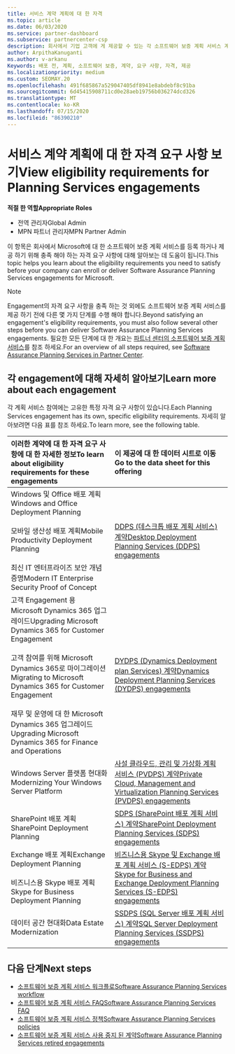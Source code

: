 ```yaml
---
title: 서비스 계약 계획에 대 한 자격
ms.topic: article
ms.date: 06/03/2020
ms.service: partner-dashboard
ms.subservice: partnercenter-csp
description: 회사에서 기업 고객에 게 제공할 수 있는 각 소프트웨어 보증 계획 서비스 계약에 대 한 자격 요구 사항에 대해 알아봅니다.
author: ArpithaKanuganti
ms.author: v-arkanu
Keywords: 배포 전, 계획, 소프트웨어 보증, 계약, 요구 사항, 자격, 제공
ms.localizationpriority: medium
ms.custom: SEOMAY.20
ms.openlocfilehash: 491f685867a529047405df8941e8abdebf8c91ba
ms.sourcegitcommit: 6d45415908711cd0e28aeb19756b036274dcd326
ms.translationtype: MT
ms.contentlocale: ko-KR
ms.lasthandoff: 07/15/2020
ms.locfileid: "86390210"
---
```

# <a name="view-eligibility-requirements-for-planning-services-engagements"></a><span data-ttu-id="40cad-104">서비스 계약 계획에 대 한 자격 요구 사항 보기</span><span class="sxs-lookup"><span data-stu-id="40cad-104">View eligibility requirements for Planning Services engagements</span></span>

<span data-ttu-id="40cad-105">**적절 한 역할**</span><span class="sxs-lookup"><span data-stu-id="40cad-105">**Appropriate Roles**</span></span>

- <span data-ttu-id="40cad-106">전역 관리자</span><span class="sxs-lookup"><span data-stu-id="40cad-106">Global Admin</span></span>
- <span data-ttu-id="40cad-107">MPN 파트너 관리자</span><span class="sxs-lookup"><span data-stu-id="40cad-107">MPN Partner Admin</span></span>

<span data-ttu-id="40cad-108">이 항목은 회사에서 Microsoft에 대 한 소프트웨어 보증 계획 서비스를 등록 하거나 제공 하기 위해 충족 해야 하는 자격 요구 사항에 대해 알아보는 데 도움이 됩니다.</span><span class="sxs-lookup"><span data-stu-id="40cad-108">This topic helps you learn about the eligibility requirements you need to satisfy before your company can enroll or deliver Software Assurance Planning Services engagements for Microsoft.</span></span>

>[!NOTE]
> <span data-ttu-id="40cad-109">Engagement의 자격 요구 사항을 충족 하는 것 외에도 소프트웨어 보증 계획 서비스를 제공 하기 전에 다른 몇 가지 단계를 수행 해야 합니다.</span><span class="sxs-lookup"><span data-stu-id="40cad-109">Beyond satisfying an engagement's eligibility requirements, you must also follow several other steps before you can deliver Software Assurance Planning Services engagements.</span></span> <span data-ttu-id="40cad-110">필요한 모든 단계에 대 한 개요는 [파트너 센터의 소프트웨어 보증 계획 서비스](software-assurance-dps.md)를 참조 하세요.</span><span class="sxs-lookup"><span data-stu-id="40cad-110">For an overview of all steps required, see [Software Assurance Planning Services in Partner Center](software-assurance-dps.md).</span></span>

## <a name="learn-more-about-each-engagement"></a><span data-ttu-id="40cad-111">각 engagement에 대해 자세히 알아보기</span><span class="sxs-lookup"><span data-stu-id="40cad-111">Learn more about each engagement</span></span>

<span data-ttu-id="40cad-112">각 계획 서비스 참여에는 고유한 특정 자격 요구 사항이 있습니다.</span><span class="sxs-lookup"><span data-stu-id="40cad-112">Each Planning Services engagement has its own, specific eligibility requirements.</span></span> <span data-ttu-id="40cad-113">자세히 알아보려면 다음 표를 참조 하세요.</span><span class="sxs-lookup"><span data-stu-id="40cad-113">To learn more, see the following table.</span></span>

|<span data-ttu-id="40cad-114">**이러한 계약에 대 한 자격 요구 사항에 대 한 자세한 정보**</span><span class="sxs-lookup"><span data-stu-id="40cad-114">**To learn about eligibility requirements for these engagements**</span></span>   |<span data-ttu-id="40cad-115">**이 제공에 대 한 데이터 시트로 이동**</span><span class="sxs-lookup"><span data-stu-id="40cad-115">**Go to the data sheet for this offering**</span></span>  |
|:------------------------------------|:------------------|
| <span data-ttu-id="40cad-116">Windows 및 Office 배포 계획</span><span class="sxs-lookup"><span data-stu-id="40cad-116">Windows and Office Deployment Planning</span></span><br/><br/> <span data-ttu-id="40cad-117">모바일 생산성 배포 계획</span><span class="sxs-lookup"><span data-stu-id="40cad-117">Mobile Productivity Deployment Planning</span></span><br/><br/> <span data-ttu-id="40cad-118">최신 IT 엔터프라이즈 보안 개념 증명</span><span class="sxs-lookup"><span data-stu-id="40cad-118">Modern IT Enterprise Security Proof of Concept</span></span> | [<span data-ttu-id="40cad-119">DDPS (데스크톱 배포 계획 서비스) 계약</span><span class="sxs-lookup"><span data-stu-id="40cad-119">Desktop Deployment Planning Services (DDPS) engagements</span></span>](https://go.microsoft.com/fwlink/?linkid=2116072) |
| <span data-ttu-id="40cad-120">고객 Engagement 용 Microsoft Dynamics 365 업그레이드</span><span class="sxs-lookup"><span data-stu-id="40cad-120">Upgrading Microsoft Dynamics 365 for Customer Engagement</span></span><br/><br/> <span data-ttu-id="40cad-121">고객 참여를 위해 Microsoft Dynamics 365로 마이그레이션</span><span class="sxs-lookup"><span data-stu-id="40cad-121">Migrating to Microsoft Dynamics 365 for Customer Engagement</span></span><br/><br/> <span data-ttu-id="40cad-122">재무 및 운영에 대 한 Microsoft Dynamics 365 업그레이드</span><span class="sxs-lookup"><span data-stu-id="40cad-122">Upgrading Microsoft Dynamics 365 for Finance and Operations</span></span>  | [<span data-ttu-id="40cad-123">DYDPS (Dynamics Deployment plan Services) 계약</span><span class="sxs-lookup"><span data-stu-id="40cad-123">Dynamics Deployment Planning Services (DYDPS) engagements</span></span>](https://go.microsoft.com/fwlink/?linkid=2116073)  |
| <span data-ttu-id="40cad-124">Windows Server 플랫폼 현대화</span><span class="sxs-lookup"><span data-stu-id="40cad-124">Modernizing Your Windows Server Platform</span></span> | [<span data-ttu-id="40cad-125">사설 클라우드, 관리 및 가상화 계획 서비스 (PVDPS) 계약</span><span class="sxs-lookup"><span data-stu-id="40cad-125">Private Cloud, Management and Virtualization Planning Services (PVDPS) engagements</span></span>](https://go.microsoft.com/fwlink/?linkid=2115982) |
| <span data-ttu-id="40cad-126">SharePoint 배포 계획</span><span class="sxs-lookup"><span data-stu-id="40cad-126">SharePoint Deployment Planning</span></span>   | [<span data-ttu-id="40cad-127">SDPS (SharePoint 배포 계획 서비스) 계약</span><span class="sxs-lookup"><span data-stu-id="40cad-127">SharePoint Deployment Planning Services (SDPS) engagements</span></span>](https://go.microsoft.com/fwlink/?linkid=2116074)  |
| <span data-ttu-id="40cad-128">Exchange 배포 계획</span><span class="sxs-lookup"><span data-stu-id="40cad-128">Exchange Deployment Planning</span></span><br/><br/> <span data-ttu-id="40cad-129">비즈니스용 Skype 배포 계획</span><span class="sxs-lookup"><span data-stu-id="40cad-129">Skype for Business Deployment Planning</span></span>  | [<span data-ttu-id="40cad-130">비즈니스용 Skype 및 Exchange 배포 계획 서비스 (S-EDPS) 계약</span><span class="sxs-lookup"><span data-stu-id="40cad-130">Skype for Business and Exchange Deployment Planning Services (S-EDPS) engagements</span></span>](https://go.microsoft.com/fwlink/?linkid=2116075)  |
| <span data-ttu-id="40cad-131">데이터 공간 현대화</span><span class="sxs-lookup"><span data-stu-id="40cad-131">Data Estate Modernization</span></span>  | [<span data-ttu-id="40cad-132">SSDPS (SQL Server 배포 계획 서비스) 계약</span><span class="sxs-lookup"><span data-stu-id="40cad-132">SQL Server Deployment Planning Services (SSDPS) engagements</span></span>](https://go.microsoft.com/fwlink/?linkid=2116076)  |

## <a name="next-steps"></a><span data-ttu-id="40cad-133">다음 단계</span><span class="sxs-lookup"><span data-stu-id="40cad-133">Next steps</span></span>

- [<span data-ttu-id="40cad-134">소프트웨어 보증 계획 서비스 워크플로</span><span class="sxs-lookup"><span data-stu-id="40cad-134">Software Assurance Planning Services workflow</span></span>](https://go.microsoft.com/fwlink/?linkid=2115983)
- [<span data-ttu-id="40cad-135">소프트웨어 보증 계획 서비스 FAQ</span><span class="sxs-lookup"><span data-stu-id="40cad-135">Software Assurance Planning Services FAQ</span></span>](https://go.microsoft.com/fwlink/?linkid=2116077)
- [<span data-ttu-id="40cad-136">소프트웨어 보증 계획 서비스 정책</span><span class="sxs-lookup"><span data-stu-id="40cad-136">Software Assurance Planning Services policies</span></span>](https://go.microsoft.com/fwlink/?linkid=2115984)
- [<span data-ttu-id="40cad-137">소프트웨어 보증 계획 서비스 사용 중지 된 계약</span><span class="sxs-lookup"><span data-stu-id="40cad-137">Software Assurance Planning Services retired engagements</span></span>](https://query.prod.cms.rt.microsoft.com/cms/api/am/binary/RE4sln9)
